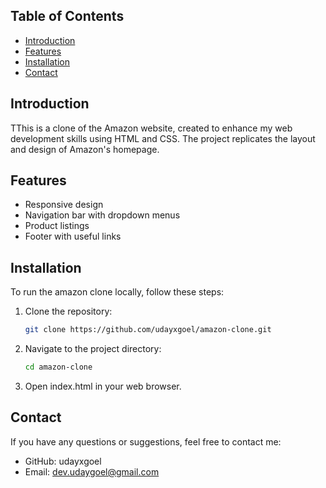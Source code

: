 ## Table of Contents

- [Introduction](#introduction)
- [Features](#features)
- [Installation](#installation)
- [Contact](#contact)

## Introduction

TThis is a clone of the Amazon website, created to enhance my web development skills using HTML and CSS. The project replicates the layout and design of Amazon's homepage.

## Features

- Responsive design
- Navigation bar with dropdown menus
- Product listings
- Footer with useful links

## Installation

To run the amazon clone locally, follow these steps:

1. Clone the repository:
    ```sh
   git clone https://github.com/udayxgoel/amazon-clone.git

2. Navigate to the project directory:
    ```sh
    cd amazon-clone

3. Open index.html in your web browser.

## Contact

If you have any questions or suggestions, feel free to contact me:

- GitHub: udayxgoel
- Email: dev.udaygoel@gmail.com
